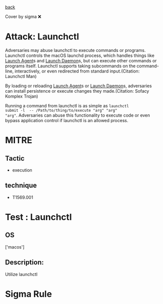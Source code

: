 [back](../index.md)

Cover by sigma :x: 

# Attack: Launchctl

 Adversaries may abuse launchctl to execute commands or programs. Launchctl controls the macOS launchd process, which handles things like [Launch Agent](https://attack.mitre.org/techniques/T1543/001)s and [Launch Daemon](https://attack.mitre.org/techniques/T1543/004)s, but can execute other commands or programs itself. Launchctl supports taking subcommands on the command-line, interactively, or even redirected from standard input.(Citation: Launchctl Man)

By loading or reloading [Launch Agent](https://attack.mitre.org/techniques/T1543/001)s or [Launch Daemon](https://attack.mitre.org/techniques/T1543/004)s, adversaries can install persistence or execute changes they made.(Citation: Sofacy Komplex Trojan)

Running a command from launchctl is as simple as <code>launchctl submit -l <labelName> -- /Path/to/thing/to/execute "arg" "arg" "arg"</code>. Adversaries can abuse this functionality to execute code or even bypass application control if launchctl is an allowed process.

# MITRE
## Tactic
  - execution

## technique
  - T1569.001

# Test : Launchctl

## OS

 ['macos']

## Description:

 Utilize launchctl


# Sigma Rule
